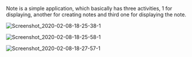 Note is a simple application, which basically has three activities, 1 for displaying, another for creating notes and third one for displaying the note.




![Screenshot_2020-02-08-18-25-38-1](https://user-images.githubusercontent.com/45058451/74086427-b5022800-4aa8-11ea-9543-e81055754a51.png)




![Screenshot_2020-02-08-18-25-58-1](https://user-images.githubusercontent.com/45058451/74086428-b6cbeb80-4aa8-11ea-8c57-7d4127e5da8f.png)



![Screenshot_2020-02-08-18-27-57-1](https://user-images.githubusercontent.com/45058451/74086429-b895af00-4aa8-11ea-9fd2-1bd2c5b0a241.png)
